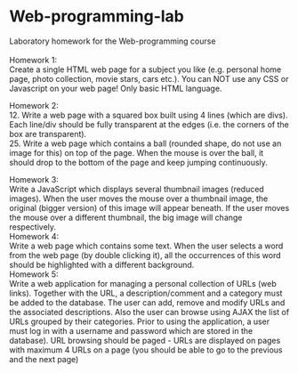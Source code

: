 # Web-programming-lab
Laboratory homework for the Web-programming course<br>    
Homework 1:<br> 
Create a single HTML web page for a subject you like (e.g. personal home page, photo collection, movie stars, cars etc.). You can NOT use any CSS or Javascript on your web page! Only basic HTML language.<br>

Homework 2: <br>
12. Write a web page with a squared box built using 4 lines (which are divs). Each line/div should be fully transparent at the edges (i.e. the corners of the box are transparent).
<br>
25. Write a web page which contains a ball (rounded shape, do not use an image for this) on top of the page. When the mouse is over the ball, it should drop to the bottom of the page and keep jumping continuously.<br>

Homework 3: <br>
Write a JavaScript which displays several thumbnail images (reduced images). When the user moves the mouse over a thumbnail image, the original (bigger version) of this image will appear beneath. If the user moves the mouse over a different thumbnail, the big image will change respectively.
<br>
Homework 4: <br>
Write a web page which contains some text. When the user selects a word from the web page (by double clicking it), all the occurrences of this word should be highlighted with a different background.
<br>
Homework 5: <br>
Write a web application for managing a personal collection of URLs (web links). Together with the URL, a description/comment and a category must be added to the database. The user can add, remove and modify URLs and the associated descriptions. Also the user can browse using AJAX the list of URLs grouped by their categories. Prior to using the application, a user must log in with a username and password which are stored in the database). URL browsing should be paged - URLs are displayed on pages with maximum 4 URLs on a page (you should be able to go to the previous and the next page)
